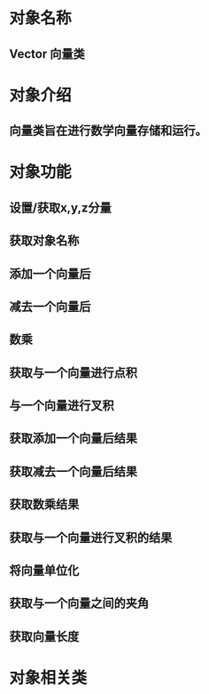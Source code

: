 # 对象名称
## Vector 向量类

# 对象介绍
## 向量类旨在进行数学向量存储和运行。

# 对象功能

## 设置/获取x,y,z分量
## 获取对象名称
## 添加一个向量后
## 减去一个向量后
## 数乘
## 获取与一个向量进行点积
## 与一个向量进行叉积

## 获取添加一个向量后结果
## 获取减去一个向量后结果
## 获取数乘结果
## 获取与一个向量进行叉积的结果

## 将向量单位化
## 获取与一个向量之间的夹角
## 获取向量长度

# 对象相关类
